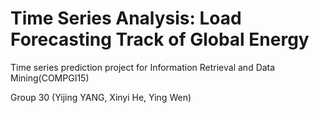 #  Time Series Analysis: Load Forecasting Track of Global Energy
Time series prediction project for Information Retrieval and Data Mining(COMPGI15)

Group 30 (Yijing YANG, Xinyi He, Ying Wen)
